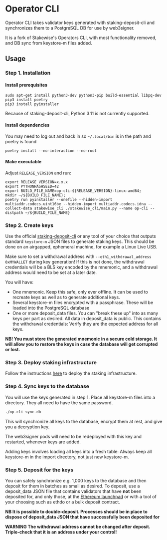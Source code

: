 # Operator CLI

Operator CLI takes validator keys generated with staking-deposit-cli and synchronizes them to a PostgreSQL DB for use by web3signer.

It is a fork of Stakewise's Operators CLI, with most functionality removed, and DB sync from keystore-m files added.

## Usage

### Step 1. Installation

#### Install prerequisites

```
sudo apt-get install python3-dev python3-pip build-essential libpq-dev
pip3 install poetry
pip3 install pyinstaller
```

Because of staking-deposit-cli, Python 3.11 is not currently supported.

#### Install dependencies

You may need to log out and back in so `~/.local/bin` is in the path and poetry is found

`poetry install --no-interaction --no-root`

#### Make executable

Adjust `RELEASE_VERSION` and run:

```
export RELEASE_VERSION=x.x.x
export PYTHONHASHSEED=42
export BUILD_FILE_NAME=op-cli-${RELEASE_VERSION}-linux-amd64;
mkdir ~/${BUILD_FILE_NAME};
poetry run pyinstaller --onefile --hidden-import multiaddr.codecs.uint16be --hidden-import multiaddr.codecs.idna --collect-data stakewise_cli ./stakewise_cli/main.py --name op-cli --distpath ~/${BUILD_FILE_NAME}
```


### Step 2. Create keys

Use the official [staking-deposit-cli](https://github.com/ethereum/staking-deposit-cli) or any tool of your choice
that outputs standard `keystore-m` JSON files to generate staking keys. This should be done on an airgapped, ephemeral
machine, for example a Linux Live USB.

Make sure to set a withdrawal address with `--eth1_withdrawal_address 0xMYWALLET` during key generation! If this is not done, the withdrawal credentials will be a BLS key encoded by the mnemonic, and a withdrawal address would need to be set at a later date.

You will have:

- One mnemonic. Keep this safe, only ever offline. It can be used to recreate keys as well as to generate additional keys.
- Several keystore-m files encrypted with a passphrase. These will be loaded into the PostgreSQL database
- One or more deposit_data files. You can "break these up" into as many keys per part as desired. All data in deposit_data is public. This contains the withdrawal credentials: Verify they are the expected address for all keys.

**NB! You must store the generated mnemonic in a secure cold storage.
It will allow you to restore the keys in case the database will get corrupted or lost.**

### Step 3. Deploy staking infrastructure

Follow the instructions [here](https://docs.stakewise.io/node-operator/stakewise-infra-package/usage)
to deploy the staking infrastructure.

### Step 4. Sync keys to the database

You will use the keys generated in step 1. Place all keystore-m files into a directory. They all need to have the same password.

```bash
./op-cli sync-db
```

This will synchronize all keys to the database, encrypt them at rest, and give you a decryption key.

The web3signer pods will need to be redeployed with this key and restarted, whenever keys are added.

Adding keys involves loading all keys into a fresh table: Always keep all keystore-m in the import directory, not just new keystore-m.

### Step 5. Deposit for the keys

You can safely synchronize e.g. 1,000 keys to the database and then deposit for them in batches as small as desired. To deposit, use a deposit_data JSON file that contains validators that have **not** been deposited for, and only those, at the [Ethereum launchpad](https://launchpad.ethereum.org) or with a tool of your choosing such as ethdo or a bulk deposit contract.

**NB It is possible to double-deposit. Processes should be in place to dispose of deposit_data JSON that have successfully been deposited for**

**WARNING The withdrawal address cannot be changed after deposit. Triple-check that it is an address under your control!**
 
